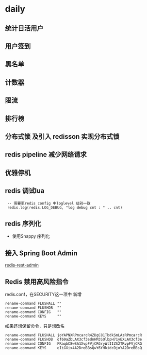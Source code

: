 # daily

## 统计日活用户

## 用户签到

## 黑名单

## 计数器

## 限流

## 排行榜

## 分布式锁 及引入 redisson 实现分布式锁

## redis pipeline 减少网络请求

## 优雅停机

## redis 调试lua
     -- 需要更redis config 中loglevel 级别一致
     redis.log(redis.LOG_DEBUG, "log debug cnt : " .. cnt)

## redis 序列化
* 使用Snappy 序列化
## 接入 Spring Boot Admin

[redis-rest-admin](https://github.com/small-Teenager/redis-rest-admin)

## Redis 禁用高风险指令
redis.conf，在SECURITY这一项中 新增
    
    rename-command FLUSHALL ""
    rename-command FLUSHDB  ""
    rename-command CONFIG   ""
    rename-command KEYS     ""

如果还想保留命令，只是想改名

    rename-command FLUSHALL joYAPNXRPmcarcR4ZDgC81TbdkSmLAzRPmcarcR
    rename-command FLUSHDB  qf69aZbLAX3cf3ednHM3SOlbpH71yEXLAX3cf3e
    rename-command CONFIG   FRaqbC8wSA1XvpFVjCRGryWtIIZS2TRvpFVjCRG
    rename-command KEYS     eIiGXix4A2DreBBsQwY6YHkidcDjoYA2DreBBsQ

